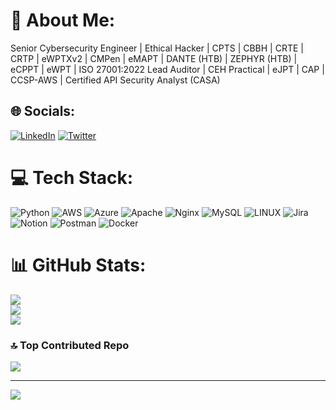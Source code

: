 # 💫 About Me:
Senior Cybersecurity Engineer | Ethical Hacker | CPTS | CBBH | CRTE | CRTP | eWPTXv2 | CMPen | eMAPT | DANTE (HTB) | ZEPHYR (HTB) | eCPPT | eWPT | ISO 27001:2022 Lead Auditor | CEH Practical | eJPT | CAP | CCSP-AWS | Certified API Security Analyst (CASA)

## 🌐 Socials:
[![LinkedIn](https://img.shields.io/badge/LinkedIn-%230077B5.svg?logo=linkedin&logoColor=white)](https://linkedin.com/in/jose-francisco-flores-) [![Twitter](https://img.shields.io/badge/Twitter-%231DA1F2.svg?logo=Twitter&logoColor=white)](https://twitter.com/Fr4nzisko1) 

# 💻 Tech Stack:
![Python](https://img.shields.io/badge/python-3670A0?style=flat&logo=python&logoColor=ffdd54) ![AWS](https://img.shields.io/badge/AWS-%23FF9900.svg?style=flat&logo=amazon-aws&logoColor=white) ![Azure](https://img.shields.io/badge/azure-%230072C6.svg?style=flat&logo=azure-devops&logoColor=white) ![Apache](https://img.shields.io/badge/apache-%23D42029.svg?style=flat&logo=apache&logoColor=white) ![Nginx](https://img.shields.io/badge/nginx-%23009639.svg?style=flat&logo=nginx&logoColor=white) ![MySQL](https://img.shields.io/badge/mysql-%2300f.svg?style=flat&logo=mysql&logoColor=white) ![LINUX](https://img.shields.io/badge/Linux-FCC624?style=flat&logo=linux&logoColor=black) ![Jira](https://img.shields.io/badge/jira-%230A0FFF.svg?style=flat&logo=jira&logoColor=white) ![Notion](https://img.shields.io/badge/Notion-%23000000.svg?style=flat&logo=notion&logoColor=white) ![Postman](https://img.shields.io/badge/Postman-FF6C37?style=flat&logo=postman&logoColor=white) ![Docker](https://img.shields.io/badge/docker-%230db7ed.svg?style=flat&logo=docker&logoColor=white)
# 📊 GitHub Stats:
![](https://github-readme-stats.vercel.app/api?username=Fr4nzisko&theme=tokyonight&hide_border=false&include_all_commits=false&count_private=false)<br/>
![](https://github-readme-streak-stats.herokuapp.com/?user=Fr4nzisko&theme=tokyonight&hide_border=false)<br/>
![](https://github-readme-stats.vercel.app/api/top-langs/?username=Fr4nzisko&theme=tokyonight&hide_border=false&include_all_commits=false&count_private=false&layout=compact)

### 🔝 Top Contributed Repo
![](https://github-contributor-stats.vercel.app/api?username=Fr4nzisko&limit=5&theme=dark&combine_all_yearly_contributions=true)

---
[![](https://visitcount.itsvg.in/api?id=Fr4nzisko&icon=0&color=8)](https://visitcount.itsvg.in)

<!-- Proudly created with GPRM ( https://gprm.itsvg.in ) -->
